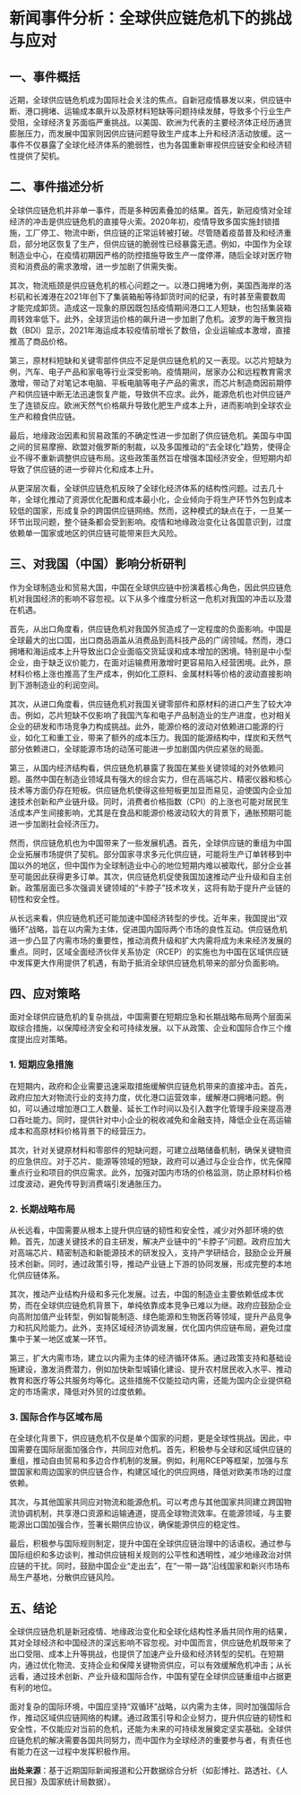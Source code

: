 # 新闻事件分析：全球供应链危机下的挑战与应对

## 一、事件概括

近期，全球供应链危机成为国际社会关注的焦点。自新冠疫情暴发以来，供应链中断、港口拥堵、运输成本飙升以及原材料短缺等问题持续发酵，导致多个行业生产受阻，全球经济复苏面临严重挑战。以美国、欧洲为代表的主要经济体正经历通货膨胀压力，而发展中国家则因供应链问题导致生产成本上升和经济活动放缓。这一事件不仅暴露了全球化经济体系的脆弱性，也为各国重新审视供应链安全和经济韧性提供了契机。

## 二、事件描述分析

全球供应链危机并非单一事件，而是多种因素叠加的结果。首先，新冠疫情对全球经济的冲击是供应链危机的直接导火索。2020年初，疫情导致多国实施封锁措施，工厂停工、物流中断，供应链的正常运转被打破。尽管随着疫苗普及和经济重启，部分地区恢复了生产，但供应链的脆弱性已经暴露无遗。例如，中国作为全球制造业中心，在疫情初期因严格的防控措施导致生产一度停滞，随后全球对医疗物资和消费品的需求激增，进一步加剧了供需失衡。

其次，物流瓶颈是供应链危机的核心问题之一。以港口拥堵为例，美国西海岸的洛杉矶和长滩港在2021年创下了集装箱船等待卸货时间的纪录，有时甚至需要数周才能完成卸货。造成这一现象的原因既包括疫情期间港口工人短缺，也包括集装箱周转效率低下。此外，全球货运价格的飙升进一步加剧了危机。波罗的海干散货指数（BDI）显示，2021年海运成本较疫情前增长了数倍，企业运输成本激增，直接推高了商品价格。

第三，原材料短缺和关键零部件供应不足是供应链危机的又一表现。以芯片短缺为例，汽车、电子产品和家电等行业深受影响。疫情期间，居家办公和远程教育需求激增，带动了对笔记本电脑、平板电脑等电子产品的需求，而芯片制造商因前期停产和供应链中断无法迅速恢复产能，导致供不应求。此外，能源危机也对供应链产生了连锁反应。欧洲天然气价格飙升导致化肥生产成本上升，进而影响到全球农业生产和粮食供应链。

最后，地缘政治因素和贸易政策的不确定性进一步加剧了供应链危机。美国与中国之间的贸易摩擦、欧盟对俄罗斯的制裁，以及多国推动的“去全球化”趋势，使得企业不得不重新调整供应链布局。这些政策虽然旨在增强本国经济安全，但短期内却导致了供应链的进一步碎片化和成本上升。

从更深层次看，全球供应链危机反映了全球化经济体系的结构性问题。过去几十年，全球化推动了资源优化配置和成本最小化，企业倾向于将生产环节外包到成本较低的国家，形成复杂的跨国供应链网络。然而，这种模式的缺点在于，一旦某一环节出现问题，整个链条都会受到影响。疫情和地缘政治变化让各国意识到，过度依赖单一国家或地区的供应链可能带来巨大风险。

## 三、对我国（中国）影响分析研判

作为全球制造业和贸易大国，中国在全球供应链中扮演着核心角色，因此供应链危机对我国经济的影响不容忽视。以下从多个维度分析这一危机对我国的冲击以及潜在机遇。

首先，从出口角度看，供应链危机对我国外贸造成了一定程度的负面影响。中国是全球最大的出口国，出口商品涵盖从消费品到高科技产品的广阔领域。然而，港口拥堵和海运成本上升导致出口企业面临交货延误和成本增加的困境。特别是中小型企业，由于缺乏议价能力，在面对运输费用激增时更容易陷入经营困境。此外，原材料价格上涨也推高了生产成本，例如化工原料、金属材料等价格的波动直接影响到下游制造业的利润空间。

其次，从进口角度看，供应链危机对我国关键零部件和原材料的进口产生了较大冲击。例如，芯片短缺不仅影响了我国汽车和电子产品制造业的生产进度，也对相关企业的研发和市场竞争力构成挑战。此外，能源价格的波动对依赖进口能源的行业，如化工和重工业，带来了额外的成本压力。我国的能源结构中，煤炭和天然气部分依赖进口，全球能源市场的动荡可能进一步加剧国内供应紧张的局面。

第三，从国内经济结构看，供应链危机暴露了我国在某些关键领域的对外依赖问题。虽然中国在制造业领域具有强大的综合实力，但在高端芯片、精密仪器和核心技术等方面仍存在短板。供应链危机使得这些短板更加显而易见，迫使国内企业加速技术创新和产业链升级。同时，消费者价格指数（CPI）的上涨也可能对居民生活成本产生间接影响，尤其是在食品和能源价格波动较大的背景下，通胀预期可能进一步加剧社会经济压力。

然而，供应链危机也为中国带来了一些发展机遇。首先，全球供应链的重组为中国企业拓展市场提供了契机。部分国家寻求多元化供应链，可能将生产订单转移到中国以外的地区，但中国作为全球制造业中心的地位短期内难以被取代，部分企业甚至可能因此获得更多订单。其次，供应链危机促使我国加速推动产业升级和自主创新。政策层面已多次强调关键领域的“卡脖子”技术攻关，这将有助于提升产业链的韧性和安全性。

从长远来看，供应链危机还可能加速中国经济转型的步伐。近年来，我国提出“双循环”战略，旨在以内需为主体，促进国内国际两个市场的良性互动。供应链危机进一步凸显了内需市场的重要性，推动消费升级和扩大内需将成为未来经济发展的重点。同时，区域全面经济伙伴关系协定（RCEP）的实施也为中国在区域供应链中发挥更大作用提供了机遇，有助于抵消全球供应链危机带来的部分负面影响。

## 四、应对策略

面对全球供应链危机的复杂挑战，中国需要在短期应急和长期战略布局两个层面采取综合措施，以保障经济安全和可持续发展。以下从政策、企业和国际合作三个维度提出应对策略。

### 1. 短期应急措施

在短期内，政府和企业需要迅速采取措施缓解供应链危机带来的直接冲击。首先，政府应加大对物流行业的支持力度，优化港口运营效率，缓解港口拥堵问题。例如，可以通过增加港口工人数量、延长工作时间以及引入数字化管理手段来提高港口吞吐能力。同时，提供针对中小企业的税收减免和金融支持，降低企业在高运输成本和高原材料价格背景下的经营压力。

其次，针对关键原材料和零部件的短缺问题，可建立战略储备机制，确保关键物资的应急供应。对于芯片、能源等领域的短缺，政府可以通过与企业合作，优先保障重点行业和项目的供应需求。此外，加强对国内市场的价格监测，防止原材料价格过度波动，避免传导到消费端引发通胀压力。

### 2. 长期战略布局

从长远看，中国需要从根本上提升供应链的韧性和安全性，减少对外部环境的依赖。首先，加速关键技术的自主研发，解决产业链中的“卡脖子”问题。政府应加大对高端芯片、精密制造和新能源技术的研发投入，支持产学研结合，鼓励企业开展技术创新。同时，通过政策引导，推动产业链上下游的协同发展，形成完整的本地化供应链体系。

其次，推动产业结构升级和多元化发展。过去，中国的制造业主要依赖低成本优势，而在全球供应链危机背景下，单纯依靠成本竞争已难以为继。政府应鼓励企业向高附加值产业转型，例如智能制造、绿色能源和生物医药等领域，提升产品竞争力和抗风险能力。此外，支持区域经济协调发展，优化国内供应链布局，避免过度集中于某一地区或某一环节。

第三，扩大内需市场，建立以内需为主体的经济循环体系。通过政策支持和基础设施建设，激发消费潜力，例如加快新型城镇化建设、提升农村居民收入水平、推动教育和医疗等公共服务均等化。这些措施不仅能拉动内需，还能为国内企业提供稳定的市场需求，降低对外贸的过度依赖。

### 3. 国际合作与区域布局

在全球化背景下，供应链危机不仅是单个国家的问题，更是全球性挑战。因此，中国需要在国际层面加强合作，共同应对危机。首先，积极参与全球和区域供应链的重组，推动自由贸易和多边合作机制的发展。例如，利用RCEP等框架，加强与东盟国家和周边国家的供应链合作，构建区域化的供应网络，降低对欧美市场的过度依赖。

其次，与其他国家共同应对物流和能源危机。可以考虑与其他国家共同建立跨国物流协调机制，共享港口资源和运输通道，提高全球物流效率。在能源领域，与主要能源出口国加强合作，签署长期供应协议，确保能源供应的稳定性。

最后，积极参与国际规则制定，提升中国在全球供应链治理中的话语权。通过参与国际组织和多边谈判，推动供应链相关规则的公平性和透明性，减少地缘政治对供应链的干扰。同时，鼓励中国企业“走出去”，在“一带一路”沿线国家和新兴市场布局生产基地，分散供应链风险。

## 五、结论

全球供应链危机是新冠疫情、地缘政治变化和全球化结构性矛盾共同作用的结果，其对全球经济和中国经济的深远影响不容忽视。对中国而言，供应链危机既带来了出口受阻、成本上升等挑战，也提供了加速产业升级和经济转型的契机。在短期内，通过优化物流、支持企业和保障关键物资供应，可以有效缓解危机冲击；从长远看，通过技术创新、产业升级和国际合作，中国有望在全球供应链重组中占据更有利的地位。

面对复杂的国际环境，中国应坚持“双循环”战略，以内需为主体，同时加强国际合作，推动区域供应链网络的构建。通过政策引导和企业努力，提升供应链的韧性和安全性，不仅能应对当前的危机，还能为未来的可持续发展奠定坚实基础。全球供应链危机的解决需要各国共同努力，而中国作为全球经济的重要参与者，有责任也有能力在这一过程中发挥积极作用。

**出处来源**：基于近期国际新闻报道和公开数据综合分析（如彭博社、路透社、《人民日报》及国家统计局数据）。
